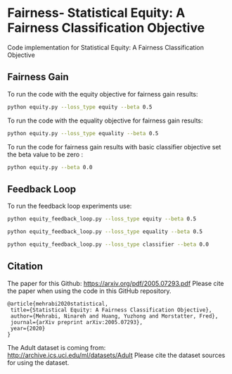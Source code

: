 # Fairness- Statistical Equity: A Fairness Classification Objective

Code implementation for Statistical Equity: A Fairness Classification Objective

## Fairness Gain
To run the code with the equity objective for fairness gain results:

```bash
python equity.py --loss_type equity --beta 0.5
```

To run the code with the equality objective for fairness gain results:

```bash
python equity.py --loss_type equality --beta 0.5
```

To run the code for fairness gain results with basic classifier objective set the beta value to be zero :

```bash
python equity.py --beta 0.0
```
## Feedback Loop
To run the feedback loop experiments use:
```bash
python equity_feedback_loop.py --loss_type equity --beta 0.5
```
```bash
python equity_feedback_loop.py --loss_type equality --beta 0.5
```
```bash
python equity_feedback_loop.py --loss_type classifier --beta 0.0
```

## Citation
The paper for this Github:
https://arxiv.org/pdf/2005.07293.pdf
Please cite the paper when using the code in this GitHub repository.
 ```
@article{mehrabi2020statistical,
  title={Statistical Equity: A Fairness Classification Objective},
  author={Mehrabi, Ninareh and Huang, Yuzhong and Morstatter, Fred},
  journal={arXiv preprint arXiv:2005.07293},
  year={2020}
}
 ```


The Adult dataset is coming from:
http://archive.ics.uci.edu/ml/datasets/Adult
Please cite the dataset sources for using the dataset.
